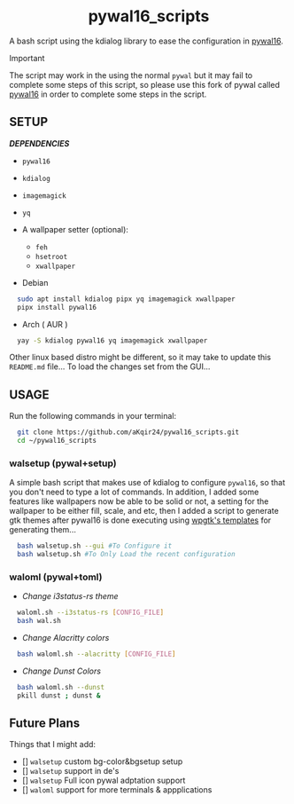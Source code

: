 
<h1 align="center"> pywal16_scripts </h1>

A bash script using the kdialog library to ease the configuration in [pywal16](https://github.com/eylles/pywal16).

> [!important] 
> The script may work in the using the normal `pywal` but it may fail to complete some steps of this script, so please use this fork of pywal called [pywal16](https://github.com/eylles/pywal16) in order to complete some steps in the script.

## SETUP
_**DEPENDENCIES**_
- `pywal16`
- `kdialog`
- `imagemagick`
- `yq`
- A wallpaper setter (optional):
  - `feh`
  - `hsetroot`
  - `xwallpaper`

- Debian
```bash
  sudo apt install kdialog pipx yq imagemagick xwallpaper
  pipx install pywal16
```

- Arch ( AUR )
```bash
  yay -S kdialog pywal16 yq imagemagick xwallpaper
```
Other linux based distro might be different, so it may take to update this `README.md` file...
To load the changes set from the GUI...
<br>
## USAGE
Run the following commands in your terminal:
```bash
  git clone https://github.com/aKqir24/pywal16_scripts.git
  cd ~/pywal16_scripts
```
### walsetup (pywal+setup)
A simple bash script that makes use of kdialog to configure `pywal16`, so that you don't need to type a lot of commands. In addition, I added some features like wallpapers now be able to be solid or not, a setting for the wallpaper to be either fill, scale, and etc, then I added a script to generate gtk themes after pywal16 is done executing using [wpgtk's templates](https://github.com/deviantfero/wpgtk-templates) for generating them...
```bash
  bash walsetup.sh --gui #To Configure it
  bash walsetup.sh #To Only Load the recent configuration
```
### waloml (pywal+toml)
- _Change i3status-rs theme_
```bash
  waloml.sh --i3status-rs [CONFIG_FILE]
  bash wal.sh
```
- _Change Alacritty colors_
```bash
  bash waloml.sh --alacritty [CONFIG_FILE]
```
- _Change Dunst Colors_
```bash
  bash waloml.sh --dunst
  pkill dunst ; dunst & 
```
## Future Plans
Things that I might add:

- [] `walsetup` custom bg-color&bgsetup setup
- [] `walsetup` support in de's
- [] `walsetup` Full icon pywal adptation support
- [] `waloml` support for more terminals & appplications

